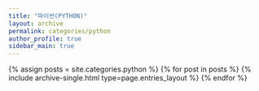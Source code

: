 ```yaml
---
title: "파이썬(PYTHON)"
layout: archive
permalink: categories/python
author_profile: true
sidebar_main: true
---
```



{% assign posts = site.categories.python %}
{% for post in posts %} {% include archive-single.html type=page.entries_layout %} {% endfor %}
